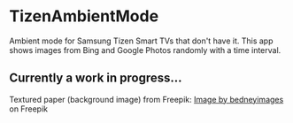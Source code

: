 # TizenAmbientMode
Ambient mode for Samsung Tizen Smart TVs that don't have it. This app shows images from Bing and Google Photos randomly with a time interval.

<h2>Currently a work in progress...</h2>



Textured paper (background image) from Freepik:
<a href="https://www.freepik.com/free-photo/white-texture_946233.htm#query=paper%20texture&position=1&from_view=keyword">Image by bedneyimages</a> on Freepik